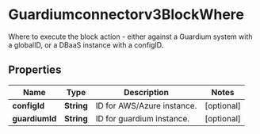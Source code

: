

# Guardiumconnectorv3BlockWhere

Where to execute the block action - either against a Guardium system with a globalID, or a DBaaS instance with a configID.

## Properties

| Name | Type | Description | Notes |
|------------ | ------------- | ------------- | -------------|
|**configId** | **String** | ID for AWS/Azure instance. |  [optional] |
|**guardiumId** | **String** | ID for guardium instance. |  [optional] |




